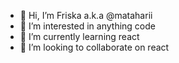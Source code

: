 - 👋 Hi, I’m Friska a.k.a @mataharii
- 👀 I’m interested in anything code
- 🌱 I’m currently learning react
- 💞️ I’m looking to collaborate on react


<!---
mataharii/mataharii is a ✨ special ✨ repository because its `README.md` (this file) appears on your GitHub profile.
You can click the Preview link to take a look at your changes.
--->
